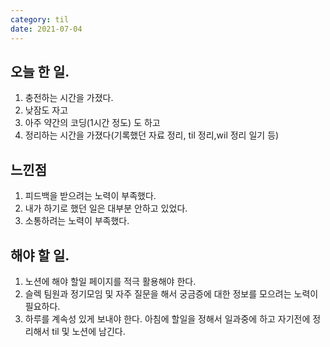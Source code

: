 ```yaml
---
category: til
date: 2021-07-04
---
```


## 오늘 한 일.

1. 충전하는 시간을 가졌다.
2. 낮잠도 자고
3. 아주 약간의 코딩(1시간 정도) 도 하고
4. 정리하는 시간을 가졌다(기록했던 자료 정리, til 정리,wil 정리 일기 등)

## 느낀점

1. 피드백을 받으려는 노력이 부족했다.
2. 내가 하기로 했던 일은 대부분 안하고 있었다.
3. 소통하려는 노력이 부족했다.

## 해야 할 일.

1. 노션에 해야 할일 페이지를 적극 활용해야 한다.
2. 슬렉 팀원과 정기모임 및 자주 질문을 해서 궁금증에 대한 정보를 모으려는 노력이 필요하다.
3. 하루를 계속성 있게 보내야 한다. 아침에 할일을 정해서 일과중에 하고 자기전에 정리해서 til 및 노션에 남긴다.
